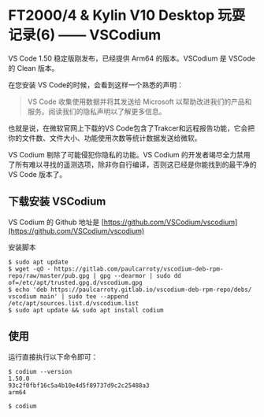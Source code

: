 # FT2000/4 & Kylin V10 Desktop 玩耍记录(6) —— VSCodium

VS Code 1.50 稳定版刚发布，已经提供 Arm64 的版本。VSCodium 是 VSCode 的 Clean 版本。

在您安装 VS Code的时候，会看到这样一个熟悉的声明：

> VS Code 收集使用数据并将其发送给 Microsoft 以帮助改进我们的产品和服务。阅读我们的隐私声明以了解更多信息。

也就是说，在微软官网上下载的VS Code包含了Trakcer和远程报告功能，它会把你的文件数、文件大小、功能使用次数等统计数据发送给微软。

VS Codium 剔除了可能侵犯你隐私的功能。VS Codium 的开发者竭尽全力禁用了所有难以寻找的遥测选项，除非你自行编译，否则这已经是你能找到的最干净的 VS Code 版本了。

## 下载安装 VSCodium

VS Codium 的 Github 地址是 [https://github.com/VSCodium/vscodium](https://github.com/VSCodium/vscodium)

安装脚本

    $ sudo apt update
    $ wget -qO - https://gitlab.com/paulcarroty/vscodium-deb-rpm-repo/raw/master/pub.gpg | gpg --dearmor | sudo dd of=/etc/apt/trusted.gpg.d/vscodium.gpg
    $ echo 'deb https://paulcarroty.gitlab.io/vscodium-deb-rpm-repo/debs/ vscodium main' | sudo tee --append /etc/apt/sources.list.d/vscodium.list
    $ sudo apt update && sudo apt install codium

## 使用 

运行直接执行以下命令即可：

    $ codium --version
    1.50.0
    93c2f0fbf16c5a4b10e4d5f89737d9c2c25488a3
    arm64
    
	$ codium
